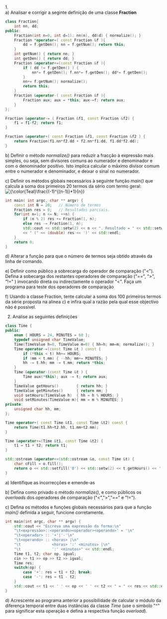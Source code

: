 1.<br>
    a) Analisar e corrigir a seginte definição de uma classe **Fraction**<br>
```cpp
class Fraction{
    int nn, dd;
public:
    Fraction(int n=0, int d=1): nn(n), dd(d) { normalize(); }
    Fraction *operator=( const Fraction &f ){
        dd = f.getDen(); nn = f.getNum(); return this;
    }
    int getNum() { return nn; }
    int getDen() { return dd; }
    Fraction &operator+=(const Fraction &f ){
        if ( dd != f.getDen() ) {
            nn*= f.getDen(); f.nn*= f.getDen(); dd*= f.getDen();
        }
        nn+= f.getNum(); normalize();
        return this;
    }
    Fraction &operator-( const Fraction &f ){
        Fraction aux; aux = *this; aux-=f; return aux;
    }
};

Fraction &operator-= ( Fraction &f1, const Fraction &f2) {
    f1 = f1-f2; return f1;
}

Fraction &operator+( const Fraction &f1, const Fraction &f2 ) {
    return Fraction(f1.nn*f2.dd + f2.nn*f1.dd, f1.dd*f2.dd);
}
```
b)  Definir o método *normalize()* para reduzir a fracção à expressão mais
simples, ou seja, sem divisores comuns ao numerador e denominador e com o
denominador positivo. Isto implica calcular o máximo divisor comum entre o
numerador e denominador, e deixar o sinal no numerador.

c)  Definir os métodos globais necessários à seguinte função *main()*
que calcula a soma dos primeiros 20 termos da sério com termo geral:<br>
<img src="https://latex.codecogs.com/svg.latex?{\color{Teal}\frac{(-1)^{(n-1)}*1}{n}}" title="{\color{Teal}\frac{(-1)^{(n-1)}*1}{n}}" />

```cpp
int main( int argc, char ** argv) {
    const int N = 20;   // Número de termos
    Fraction res = 0;   // Resultados parciais.
    for(int n=1; n <= N; ++n) {
        if (n % 2) res += Fraction(1, n);
        else res -= Fraction(1, n);
        std::cout << std::setw(2) << n << ". Resultado = " << std::setw(20) << std::setiosflags(ios::left) << res
        << " (" << (double) res << ')' << std::endl;
    }
    return 0;
}
```
d) Alterar a função para que o número de termos seja obtido através da linha de
comando.

e) Definir como público a sobrecarga do operador de comparação ("<"). Defina
a sobecarga dos restantes operadores de comparação ("==", ">", "!=" )
invocando direta ou indirectamente o operador "<". Faça um programa para
teste dos operadores de comparação

f) Usando a classe Fraction, tente calcular a soma dos 100 primeiros termos
da série proposta na alinea c) e infira qual a razão pela qual esse objectivo não
é possível.

2. Analise as seguintes definições
```cpp
class Time {
public:
    enum { HOURS = 24, MINUTES = 60 };
    typedef unsigned char TimeValue;
    Time(TimeValue h=0, TimeValue m=0) { hh=h; mm=m; normalize(); }
    Time operator-=(const Time &t ) const {
        if (*this < t) hh+= HOURS;
        if (mm < t.mm) { --hh; mm+= MINUTES; }
        hh -= t.hh; mm -= t.mm; return *this;
    }
    Time &operator-(const Time &t ) {
        Time aux(*this); aux -= t; return aux;
    }
    TimeValue getHours()        { return hh; }
    TimeValue getMinutes()      { return mm; }
    void setHours(TimeValue h)  { hh = h % HOURS; }
    void setMinutes(TimeValue m){ mm = m % MINUTES; }
private:
    unsigned char hh, mm;
};

Time operator+( const Time &t1, const Time &t2) const {
    return Time(t1.hh+t2.hh, t1.mm+t2.mm);
}

Time &operator+=(Time &t1, const Time &t2) {
    t1 = t1 + t2; return t1;
}

std::ostream &operator<<(std::ostream &o, const Time &t) {
    char cFill = o.fill();
    return o << std::setfill('0') << std::setw(2) << t.getHours() << ':' << std::setw(2) << t.getMinutes() << std::setfill(cFill);
}
```
a) Identifique as incorrecções e emende-as

b) Defina como privado o método *normalize()*, e como públicos os *overloads* dos operadores de comparação ("<",">","==" e "!=").

c) Defina os métodos e funções globais necessários para que a função *main()* definida a seguir, funcione corretamente.
```cpp
int main(int argc, char ** argv) {
    std::cout << "Escreva uma expressão da forma:\n"
    "\t<expressão>::<operando><operador><operando>' = '\n"
    "\t<operador> :: '+'|'-'\n"
    "\t<operando> :: <horas> |\n"
    "\t              <horas> ':' <minutos> |\n"
    "\t              ':' <minutos>" << std::endl;
    Time t1, t2; char op, igual;
    cin >> t1 >> op >> t2 >> igual;
    Time res;
    switch(op) {
        case '+': res = t1 + t2; break;
        case '-': res = t1 - t2;
    }
    std::cout << t1 << ' ' << op << ' ' << t2 << " = " << res << std::endl;
}
```
d) Acrescente ao programa anterior a possibilidade de calcular o módulo da diferença temporal entre duas instâncias da classe *Time* (use o simbolo "^" para significar esta operação e defina a respectiva função *overload*).

